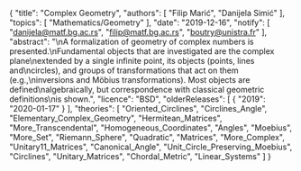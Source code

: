 {
    "title": "Complex Geometry",
    "authors": [
        "Filip Marić",
        "Danijela Simić"
    ],
    "topics": [
        "Mathematics/Geometry"
    ],
    "date": "2019-12-16",
    "notify": [
        "danijela@matf.bg.ac.rs",
        "filip@matf.bg.ac.rs",
        "boutry@unistra.fr"
    ],
    "abstract": "\nA formalization of geometry of complex numbers is presented.\nFundamental objects that are investigated are the complex plane\nextended by a single infinite point, its objects (points, lines and\ncircles), and groups of transformations that act on them (e.g.,\ninversions and Möbius transformations). Most objects are defined\nalgebraically, but correspondence with classical geometric definitions\nis shown.",
    "licence": "BSD",
    "olderReleases": [
        {
            "2019": "2020-01-17"
        }
    ],
    "theories": [
        "Oriented_Circlines",
        "Circlines_Angle",
        "Elementary_Complex_Geometry",
        "Hermitean_Matrices",
        "More_Transcendental",
        "Homogeneous_Coordinates",
        "Angles",
        "Moebius",
        "More_Set",
        "Riemann_Sphere",
        "Quadratic",
        "Matrices",
        "More_Complex",
        "Unitary11_Matrices",
        "Canonical_Angle",
        "Unit_Circle_Preserving_Moebius",
        "Circlines",
        "Unitary_Matrices",
        "Chordal_Metric",
        "Linear_Systems"
    ]
}